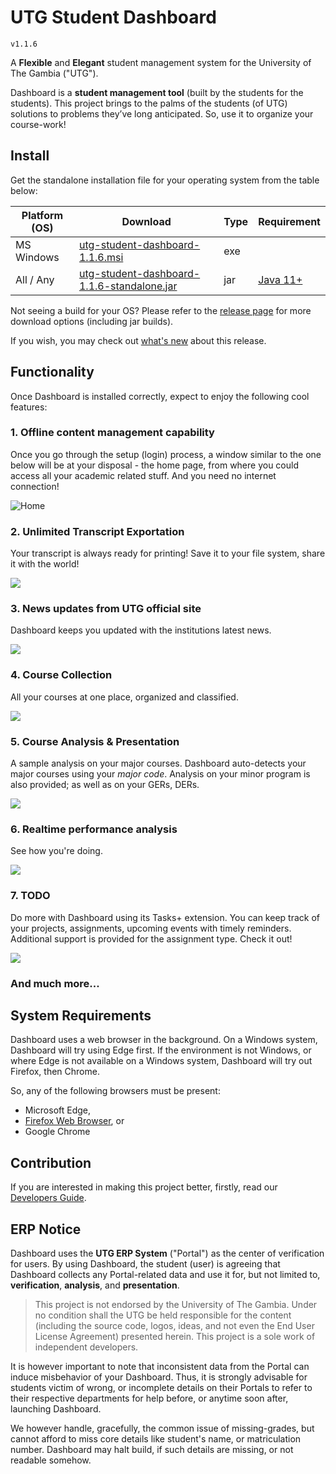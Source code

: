 # UTG Student Dashboard

`v1.1.6`

A **Flexible** and **Elegant** student management system for the University of The Gambia ("UTG").

Dashboard is a **student management tool** (built by the students for the students).
This project brings to the palms of the students (of UTG) solutions to problems they’ve long anticipated. So, use it to organize your course-work!

## Install

Get the standalone installation file for your operating system from the table below:

| Platform (OS) | Download                                                                                                                                                            | Type | Requirement |
|---------------|---------------------------------------------------------------------------------------------------------------------------------------------------------------------|------| ----- |
| MS Windows    | [utg-student-dashboard-1.1.6.msi](https://github.com/wdrammeh/utg-student-dashboard/releases/download/v1.1.6/utg-student-dashboard-1.1.6.msi)                       | exe  |  |
| All / Any     | [utg-student-dashboard-1.1.6-standalone.jar](https://github.com/wdrammeh/utg-student-dashboard/releases/download/v1.1.6/utg-student-dashboard-1.1.6-standalone.jar) | jar  | [Java 11+](https://www.oracle.com/java/technologies/downloads/) |

Not seeing a build for your OS? Please refer to the [release page](https://github.com/wdrammeh/utg-student-dashboard/releases) for more download options (including jar builds).

If you wish, you may check out [what's new](ChangeLog.md) about this release.

## Functionality

Once Dashboard is installed correctly, expect to enjoy the following cool features:

### 1. **Offline** content management capability

Once you go through the setup (login) process, a window similar to the one below will be at your disposal - the home page, from where you could access all your academic related stuff. And you need no internet connection!

![Home](docs/screen/home.png)

### 2. **Unlimited** Transcript Exportation

Your transcript is always ready for printing! Save it to your file system, share it with the world!

![](docs/screen/transcript-home.png)

### 3. **News** updates from UTG official site

Dashboard keeps you updated with the institutions latest news.

![](docs/screen/news-home.png)

### 4. Course Collection

All your courses at one place, organized and classified.

![](docs/screen/modules-home.png)

### 5. Course Analysis & Presentation

A sample analysis on your major courses. Dashboard auto-detects your major courses using your _major code_. Analysis on your minor program is also provided; as well as on your GERs, DERs.

![](docs/screen/my-majors-sample.png)

### 6. Realtime performance analysis

See how you're doing.

![](docs/screen/semester-to-semester-performsnce-sketch.png)

### 7. TODO

Do more with Dashboard using its Tasks+ extension. You can keep track of your projects, assignments, upcoming events with timely reminders. Additional support is provided for the assignment type. Check it out!

![](docs/screen/task-menu.png)

### And much more...

## System Requirements

Dashboard uses a web browser in the background. On a Windows system, Dashboard will try using Edge first.
If the environment is not Windows, or where Edge is not available on a Windows system, Dashboard will try out Firefox, then Chrome.

So, any of the following browsers must be present:

- Microsoft Edge,
- [Firefox Web Browser](https://www.mozilla.org/en-US/firefox/new/), or
- Google Chrome

## Contribution

If you are interested in making this project better, firstly, read our [Developers Guide](Contributing.md).

## ERP Notice

Dashboard uses the **UTG ERP System** ("Portal") as the center of verification for users. By using Dashboard, the student (user) is agreeing that Dashboard collects any Portal-related data and use it for, but not limited to, **verification**, **analysis**, and **presentation**.

> This project is not endorsed by the University of The Gambia. Under no condition shall the UTG be held responsible for the content (including the source code, logos, ideas, and not even the End User License Agreement) presented herein. This project is a sole work of independent developers.

It is however important to note that inconsistent data from the Portal can induce misbehavior of your Dashboard. Thus, it is strongly advisable for students victim of wrong, or incomplete details on their Portals to refer to their respective departments for help before, or anytime soon after, launching Dashboard.

We however handle, gracefully, the common issue of missing-grades, but cannot afford to miss core details like student's name, or matriculation number. Dashboard may halt build, if such details are missing, or not readable somehow.
